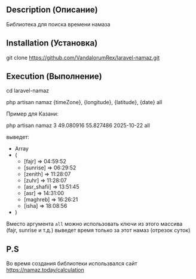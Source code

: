 ## Description (Описание)

Библиотека для поиска времени намаза

## Installation (Установка)

git clone https://github.com/VandalorumRex/laravel-namaz.git

## Execution (Выполнение)

cd laravel-namaz

php artisan namaz {timeZone}, {longitude}, {latitude}, {date} all

Пример для Казани:

php artisan namaz 3 49.080916 55.827486 2025-10-22 all

выведет:
- Array
- (
    - [fajr] => 04:59:52
    - [sunrise] => 06:29:52
    - [zenith] => 11:28:07
    - [zuhr] => 11:28:07
    - [asr_shafii] => 13:51:45
    - [asr] => 14:31:00
    - [maghreb] => 16:26:21
    - [isha] => 18:08:56
- )

Вместо аргумента `all` можно использовать ключи из этого массива (fajr, sunrise и т.д.) выведет время только за этот намаз (отрезок суток)

## P.S

Во время создания библиотеки использвался сайт https://namaz.today/calculation